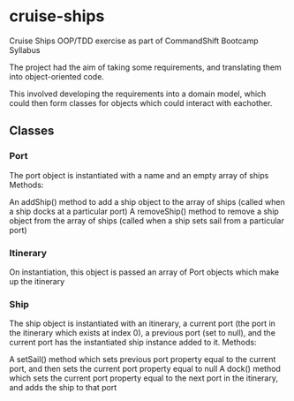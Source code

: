 # cruise-ships
Cruise Ships OOP/TDD exercise as part of CommandShift Bootcamp Syllabus

The project had the aim of taking some requirements, and translating them into object-oriented code. 

This involved developing the requirements into a domain model, which could then form classes for objects which could interact with eachother.

## Classes
### Port

The port object is instantiated with a name and an empty array of ships
Methods: 

An addShip() method to add a ship object to the array of ships (called when a ship docks at a particular port)
A removeShip() method to remove a ship object from the array of ships (called when a ship sets sail from a particular port)

### Itinerary

On instantiation, this object is passed an array of Port objects which make up the itinerary

### Ship
The ship object is instantiated with an itinerary, a current port (the port in the itinerary which exists at index 0), a previous port (set to null), and the current port has the instantiated ship instance added to it.
Methods: 

A setSail() method which sets previous port property equal to the current port, and then sets the current port property equal to null
A dock() method which sets the current port property equal to the next port in the itinerary, and adds the ship to that port
